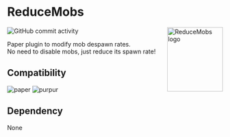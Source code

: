 <h1>ReduceMobs</h1>

<img src="https://cdn.hosea.dev/plugins/reducemobs/logo.png" align="right" width="130" height="150" alt="ReduceMobs logo">

![GitHub commit activity](https://img.shields.io/github/commit-activity/m/sayahosea/reducemobs)

Paper plugin to modify mob despawn rates.<br>
No need to disable mobs, just reduce its spawn rate!<br>


## Compatibility
![paper](https://cdn.jsdelivr.net/npm/@intergrav/devins-badges@3/assets/cozy/supported/paper_vector.svg)
![purpur](https://cdn.jsdelivr.net/npm/@intergrav/devins-badges@3/assets/cozy/supported/purpur_vector.svg)

## Dependency
None
